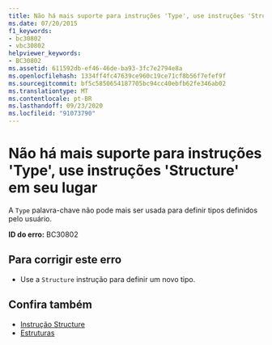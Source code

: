 ```yaml
---
title: Não há mais suporte para instruções 'Type', use instruções 'Structure' em seu lugar
ms.date: 07/20/2015
f1_keywords:
- bc30802
- vbc30802
helpviewer_keywords:
- BC30802
ms.assetid: 611592db-ef46-46de-ba93-3fc7e2794e8a
ms.openlocfilehash: 1334ff4fc47639ce960c19ce71cf8b56f7efef9f
ms.sourcegitcommit: bf5c5850654187705bc94cc40ebfb62fe346ab02
ms.translationtype: MT
ms.contentlocale: pt-BR
ms.lasthandoff: 09/23/2020
ms.locfileid: "91073790"
---
```

# <a name="type-statements-are-no-longer-supported-use-structure-statements-instead"></a>Não há mais suporte para instruções 'Type', use instruções 'Structure' em seu lugar

A `Type` palavra-chave não pode mais ser usada para definir tipos definidos pelo usuário.  
  
 **ID do erro:** BC30802  
  
## <a name="to-correct-this-error"></a>Para corrigir este erro  
  
- Use a `Structure` instrução para definir um novo tipo.  
  
## <a name="see-also"></a>Confira também

- [Instrução Structure](../language-reference/statements/structure-statement.md)
- [Estruturas](../programming-guide/language-features/data-types/structures.md)
